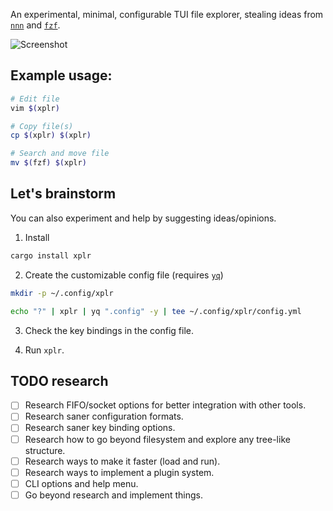 An experimental, minimal, configurable TUI file explorer, stealing ideas from [`nnn`](https://github.com/jarun/nnn) and [`fzf`](https://github.com/junegunn/fzf).

![Screenshot](https://user-images.githubusercontent.com/11632726/109526906-1b555080-7ad9-11eb-9fd7-03e092220618.gif)


Example usage:
--------------

```bash
# Edit file
vim $(xplr)

# Copy file(s)
cp $(xplr) $(xplr)

# Search and move file
mv $(fzf) $(xplr)
```


Let's brainstorm
----------------

You can also experiment and help by suggesting ideas/opinions.

1. Install

```bash
cargo install xplr
```

2. Create the customizable config file (requires [`yq`](https://github.com/mikefarah/yq))

```bash
mkdir -p ~/.config/xplr

echo "?" | xplr | yq ".config" -y | tee ~/.config/xplr/config.yml
```

3. Check the key bindings in the config file.

4. Run `xplr`.


TODO research
-------------

- [ ] Research FIFO/socket options for better integration with other tools.
- [ ] Research saner configuration formats.
- [ ] Research saner key binding options.
- [ ] Research how to go beyond filesystem and explore any tree-like structure.
- [ ] Research ways to make it faster (load and run).
- [ ] Research ways to implement a plugin system.
- [ ] CLI options and help menu.
- [ ] Go beyond research and implement things.
